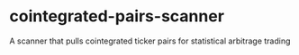 # cointegrated-pairs-scanner
A scanner that pulls cointegrated ticker pairs for statistical arbitrage trading
